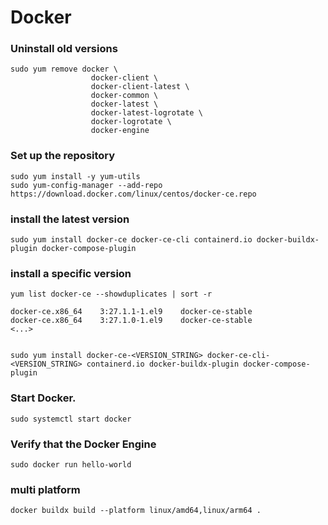 # Docker

### Uninstall old versions
```Shell
sudo yum remove docker \
                  docker-client \
                  docker-client-latest \
                  docker-common \
                  docker-latest \
                  docker-latest-logrotate \
                  docker-logrotate \
                  docker-engine
```

### Set up the repository
```Shell
sudo yum install -y yum-utils
sudo yum-config-manager --add-repo https://download.docker.com/linux/centos/docker-ce.repo
```

### install the latest version
```Shell
sudo yum install docker-ce docker-ce-cli containerd.io docker-buildx-plugin docker-compose-plugin
```

### install a specific version
```Shell
yum list docker-ce --showduplicates | sort -r

docker-ce.x86_64    3:27.1.1-1.el9    docker-ce-stable
docker-ce.x86_64    3:27.1.0-1.el9    docker-ce-stable
<...>


sudo yum install docker-ce-<VERSION_STRING> docker-ce-cli-<VERSION_STRING> containerd.io docker-buildx-plugin docker-compose-plugin
```

### Start Docker.
```Shell
sudo systemctl start docker
```

### Verify that the Docker Engine
```Shell
sudo docker run hello-world
```

### multi platform
```Shell
docker buildx build --platform linux/amd64,linux/arm64 .
```
